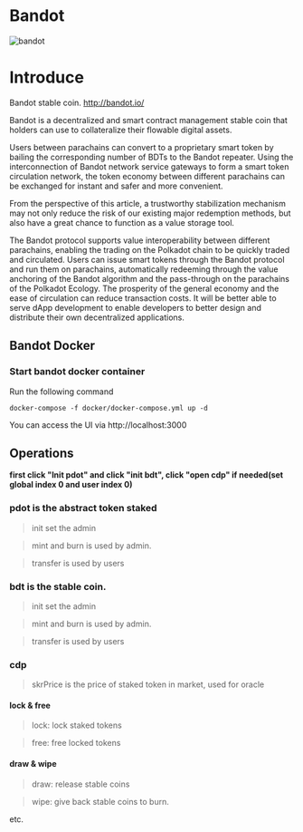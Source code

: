 # Bandot

![bandot](https://raw.githubusercontent.com/bandotorg/Bandot/master/w3fgrants.jpeg)

Introduce
===

Bandot stable coin. http://bandot.io/

Bandot is a decentralized and smart contract management stable coin that holders can use to collateralize their flowable digital assets.

Users between parachains can convert to a proprietary smart token by bailing the corresponding number of BDTs to the Bandot repeater. Using the interconnection of Bandot network service gateways to form a smart token circulation network, the token economy between different parachains can be exchanged for instant and safer and more convenient.

From the perspective of this article, a trustworthy stabilization mechanism may not only reduce the risk of our existing major redemption methods, but also have a great chance to function as a value storage tool.

The Bandot protocol supports value interoperability between different parachains, enabling the trading on the Polkadot chain to be quickly traded and circulated. Users can issue smart tokens through the Bandot protocol and run them on parachains, automatically redeeming through the value anchoring of the Bandot algorithm and the pass-through on the parachains of the Polkadot Ecology. The prosperity of the general economy and the ease of circulation can reduce transaction costs. It will be better able to serve dApp development to enable developers to better design and distribute their own decentralized applications.

## Bandot Docker

### Start bandot docker container

Run the following command
```
docker-compose -f docker/docker-compose.yml up -d
```
You can access the UI via http://localhost:3000

## Operations

**first click "Init pdot" and click "init bdt", click "open cdp" if needed(set global index 0 and user index 0)**

### pdot is the abstract token staked 

>init set the admin 

>mint and burn is used by admin.

>transfer is used by users

### bdt is the stable coin.

>init set the admin 

>mint and burn is used by admin.

>transfer is used by users

### cdp

> skrPrice is the price of staked token in market, used for oracle

#### lock & free
> lock: lock staked tokens 

> free: free locked tokens

#### draw & wipe
> draw: release stable coins 

> wipe: give back stable coins to burn.

etc.



